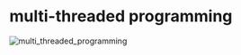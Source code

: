 # multi-threaded programming
![multi_threaded_programming](https://github.com/lolyu/aoi/assets/35479537/2e0ee390-ec5e-4c9c-8266-0de1ca90d849)
